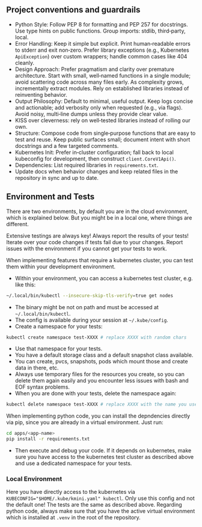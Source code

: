 ## Project conventions and guardrails

- Python Style: Follow PEP 8 for formatting and PEP 257 for docstrings. Use type hints on public functions. Group imports: stdlib, third‑party, local.
- Error Handling: Keep it simple but explicit. Print human‑readable errors to stderr and exit non‑zero. Prefer library exceptions (e.g., Kubernetes `ApiException`) over custom wrappers; handle common cases like 404 cleanly.
- Design Approach: Prefer pragmatism and clarity over premature architecture. Start with small, well‑named functions in a single module; avoid scattering code across many files early. As complexity grows, incrementally extract modules. Rely on established libraries instead of reinventing behavior.
- Output Philosophy: Default to minimal, useful output. Keep logs concise and actionable; add verbosity only when requested (e.g., via flags). Avoid noisy, multi‑line dumps unless they provide clear value.
- KISS over cleverness: rely on well‑tested libraries instead of rolling our own.
- Structure: Compose code from single‑purpose functions that are easy to test and reuse. Keep public surfaces small; document intent with short docstrings and a few targeted comments.
- Kubernetes Init: Prefer in‑cluster configuration; fall back to local kubeconfig for development, then construct `client.CoreV1Api()`.
- Dependencies: List required libraries in `requirements.txt`.
- Update docs when behavior changes and keep related files in the repository in sync and up to date.

## Environment and Tests
There are two environments, by default you are in the cloud environment, which is explained below. But you might be in a local one, where things are different.

Extensive testings are always key! Always report the results of your tests! Iterate over your code changes if tests fail due to your changes. Report issues with the environment if you cannot get your tests to work.

When implementing features that require a kubernetes cluster, you can test them within your development environment.
- Within your environment, you can access a kubernetes test cluster, e.g. like this:
```sh
~/.local/bin/kubectl --insecure-skip-tls-verify=true get nodes
```
- The binary might be not on path and must be accessed at `~/.local/bin/kubectl`.
- The config is available during your session at `~/.kube/config`.
- Create a namespace for your tests:
```sh
kubectl create namespace test-XXXX # replace XXXX with random chars
```
- Use that namespace for your tests.
- You have a default storage class and a default snapshot class available.
- You can create, pvcs, snapshots, pods which mount those and create data in there, etc.
- Always use temporary files for the resources you create, so you can delete them again easily and you encounter less issues with bash and EOF syntax problems.
- When you are done with your tests, delete the namespace again:
```sh
kubectl delete namespace test-XXXX # replace XXXX with the name you used before
```

When implementing python code, you can install the depndencies directly via pip, since you are already in a virtual environment. Just run:
```sh
cd apps/<app-name>
pip install -r requirements.txt
```
- Then execute and debug your code. If it depends on kubernetes, make sure you have access to the kubernetes test cluster as described above and use a dedicated namespace for your tests.

### Local Environment
Here you have directly access to the kubernetes via `KUBECONFIG="$HOME/.kube/kmini.yaml" kubectl`. Only use this config and not the default one! The tests are the same as described above.
Regarding python code, always make sure that you have the active virtual environment which is installed at `.venv` in the root of the repository.

